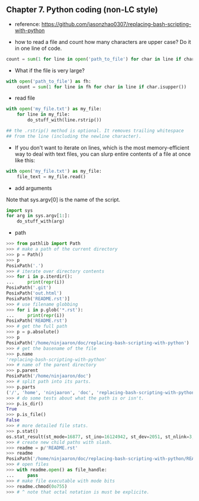 ## Chapter 7. Python coding (non-LC style)



- reference: https://github.com/jasonzhao0307/replacing-bash-scripting-with-python


* how to read a file and count how many characters are upper case? Do it in one line of code. 

```python
count = sum(1 for line in open('path_to_file') for char in line if char.isupper())
```

* What if the file is very large?

```python
with open('path_to_file') as fh:  
    count = sum(1 for line in fh for char in line if char.isupper())
```

* read file

```python
with open('my_file.txt') as my_file:
    for line in my_file:
        do_stuff_with(line.rstrip())

## the .rstrip() method is optional. It removes trailing whitespace
## from the line (including the newline character).
```

* If you don't want to iterate on lines, which is the most memory-efficient way to deal with text files, you can slurp entire contents of a file at once like this:

```python
with open('my_file.txt') as my_file:
    file_text = my_file.read()
```


* add arguments

Note that sys.argv[0] is the name of the script.

```python
import sys
for arg in sys.argv[1:]:
    do_stuff_with(arg)

```


* path

```python
>>> from pathlib import Path
>>> # make a path of the current directory
>>> p = Path()
>>> p
PosixPath('.')
>>> # iterate over directory contents
>>> for i in p.iterdir():
...     print(repr(i))
PosixPath('.git')
PosixPath('out.html')
PosixPath('README.rst')]
>>> # use filename globbing
>>> for i in p.glob('*.rst'):
...     print(repr(i))
PosixPath('README.rst')
>>> # get the full path
>>> p = p.absolute()
>>> p
PosixPath('/home/ninjaaron/doc/replacing-bash-scripting-with-python')
>>> # get the basename of the file
>>> p.name
'replacing-bash-scripting-with-python'
>>> # name of the parent directory
>>> p.parent
PosixPath('/home/ninjaaron/doc')
>>> # split path into its parts.
>>> p.parts
('/', 'home', 'ninjaaron', 'doc', 'replacing-bash-scripting-with-python')
>>> # do some tests about what the path is or isn't.
>>> p.is_dir()
True
>>> p.is_file()
False
>>> # more detailed file stats.
>>> p.stat()
os.stat_result(st_mode=16877, st_ino=16124942, st_dev=2051, st_nlink=3, st_uid=1000, st_gid=100, st_size=4096, st_atime=1521557933, st_mtime=1521557860, st_ctime=1521557860)
>>> # create new child paths with slash.
>>> readme = p/'README.rst'
>>> readme
PosixPath('/home/ninjaaron/doc/replacing-bash-scripting-with-python/README.rst')
>>> # open files
>>> with readme.open() as file_handle:
...     pass
>>> # make file executable with mode bits
>>> readme.chmod(0o755)
>>> # ^ note that octal notation is must be explicite.
```


